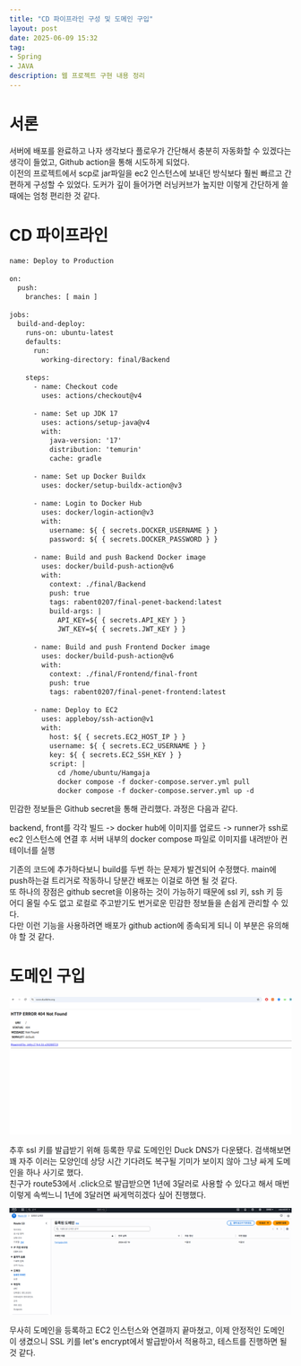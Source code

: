 ```yaml
---
title: "CD 파이프라인 구성 및 도메인 구입"
layout: post
date: 2025-06-09 15:32
tag:
- Spring
- JAVA
description: 웹 프로젝트 구현 내용 정리
---  
```


# 서론  
서버에 배포를 완료하고 나자 생각보다 플로우가 간단해서 충분히 자동화할 수 있겠다는 생각이 들었고, Github action을 통해 시도하게 되었다.  
이전의 프로젝트에서 scp로 jar파일을 ec2 인스턴스에 보내던 방식보다 훨씬 빠르고 간편하게 구성할 수 있었다. 도커가 깊이 들어가면 러닝커브가 높지만 이렇게 간단하게 쓸 때에는 엄청 편리한 것 같다.  

# CD 파이프라인  

```  
name: Deploy to Production

on:
  push:
    branches: [ main ]

jobs:
  build-and-deploy:
    runs-on: ubuntu-latest
    defaults:
      run:
        working-directory: final/Backend

    steps:
      - name: Checkout code
        uses: actions/checkout@v4

      - name: Set up JDK 17
        uses: actions/setup-java@v4
        with:
          java-version: '17'
          distribution: 'temurin'
          cache: gradle

      - name: Set up Docker Buildx
        uses: docker/setup-buildx-action@v3

      - name: Login to Docker Hub
        uses: docker/login-action@v3
        with:
          username: ${ { secrets.DOCKER_USERNAME } }
          password: ${ { secrets.DOCKER_PASSWORD } }

      - name: Build and push Backend Docker image
        uses: docker/build-push-action@v6
        with:
          context: ./final/Backend
          push: true
          tags: rabent0207/final-penet-backend:latest
          build-args: |
            API_KEY=${ { secrets.API_KEY } }
            JWT_KEY=${ { secrets.JWT_KEY } }
 
      - name: Build and push Frontend Docker image
        uses: docker/build-push-action@v6
        with:
          context: ./final/Frontend/final-front
          push: true
          tags: rabent0207/final-penet-frontend:latest

      - name: Deploy to EC2
        uses: appleboy/ssh-action@v1
        with:
          host: ${ { secrets.EC2_HOST_IP } }
          username: ${ { secrets.EC2_USERNAME } }
          key: ${ { secrets.EC2_SSH_KEY } }
          script: |
            cd /home/ubuntu/Hamgaja
            docker compose -f docker-compose.server.yml pull
            docker compose -f docker-compose.server.yml up -d
```  

민감한 정보들은 Github secret을 통해 관리했다. 과정은 다음과 같다.  

backend, front를 각각 빌드 -> docker hub에 이미지를 업로드 -> runner가 ssh로 ec2 인스턴스에 연결 후 서버 내부의 docker compose 파일로 이미지를 내려받아 컨테이너를 실행  

기존의 코드에 추가하다보니 build를 두번 하는 문제가 발견되어 수정했다. main에 push하는걸 트리거로 작동하니 당분간 배포는 이걸로 하면 될 것 같다.  
또 하나의 장점은 github secret을 이용하는 것이 가능하기 때문에 ssl 키, ssh 키 등 어디 올릴 수도 없고 로컬로 주고받기도 번거로운 민감한 정보들을 손쉽게 관리할 수 있다.  
다만 이런 기능을 사용하려면 배포가 github action에 종속되게 되니 이 부분은 유의해야 할 것 같다.  

# 도메인 구입  

![duckdns](/assets/img/duckdns.PNG)  

추후 ssl 키를 발급받기 위해 등록한 무료 도메인인 Duck DNS가 다운됐다. 검색해보면 꽤 자주 이러는 모양인데 상당 시간 기다려도 복구될 기미가 보이지 않아 그냥 싸게 도메인을 하나 사기로 했다.  
친구가 route53에서 .click으로 발급받으면 1년에 3달러로 사용할 수 있다고 해서 매번 이렇게 속썩느니 1년에 3달러면 싸게먹히겠다 싶어 진행했다.  

![route](/assets/img/route53.PNG)  

무사히 도메인을 등록하고 EC2 인스턴스와 연결까지 끝마쳤고, 이제 안정적인 도메인이 생겼으니 SSL 키를 let's encrypt에서 발급받아서 적용하고, 테스트를 진행하면 될 것 같다.